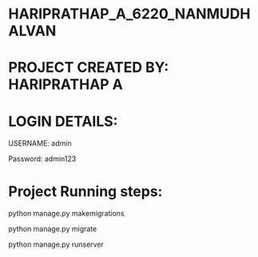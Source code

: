 # HARIPRATHAP_A_6220_NANMUDHALVAN
 
# PROJECT CREATED BY: HARIPRATHAP A

# LOGIN DETAILS:

USERNAME: admin

Password: admin123

# Project Running steps:

python manage.py makemigrations

python manage.py migrate

python manage.py runserver
